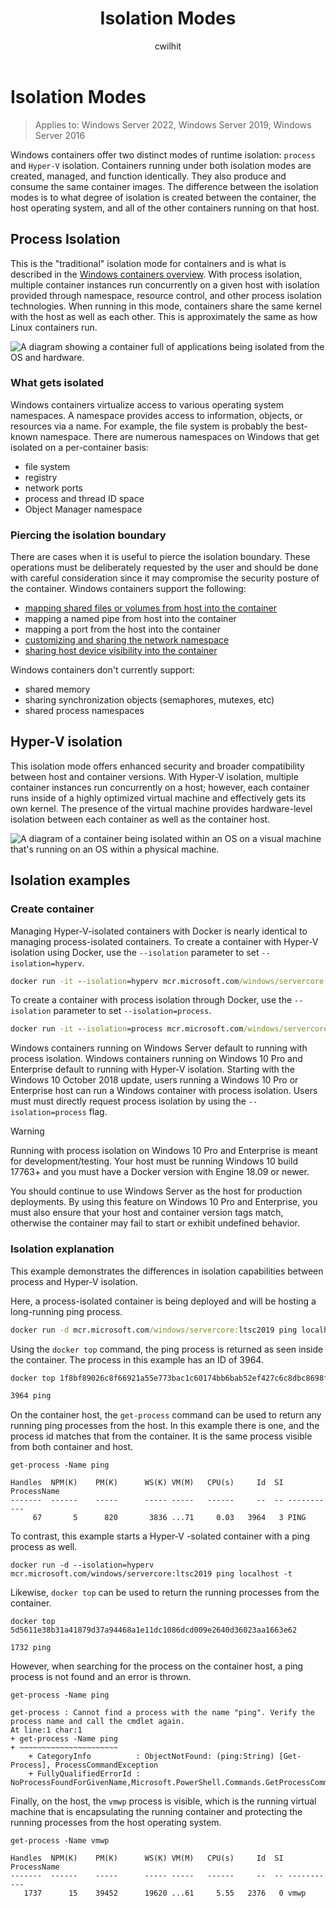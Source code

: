 ﻿---
title: Isolation Modes
description: Explanation of how Hyper-V isolation differ from process isolated containers.
keywords: docker, containers
author: cwilhit
ms.author: lizross
ms.date: 06/01/2021
ms.topic: conceptual
ms.assetid: 42154683-163b-47a1-add4-c7e7317f1c04
---

# Isolation Modes

> Applies to: Windows Server 2022, Windows Server 2019, Windows Server 2016

Windows containers offer two distinct modes of runtime isolation: `process` and `Hyper-V` isolation. Containers running under both isolation modes are created, managed, and function identically. They also produce and consume the same container images. The difference between the isolation modes is to what degree of isolation is created between the container, the host operating system, and all of the other containers running on that host.

## Process Isolation

This is the "traditional" isolation mode for containers and is what is described in the [Windows containers overview](../about/index.md). With process isolation, multiple container instances run concurrently on a given host with isolation provided through namespace, resource control, and other process isolation technologies. When running in this mode, containers share the same kernel with the host as well as each other.  This is approximately the same as how Linux containers run.

![A diagram showing a container full of applications being isolated from the OS and hardware.](media/container-arch-process.png)

### What gets isolated

Windows containers virtualize access to various operating system namespaces. A namespace provides access to information, objects, or resources via a name. For example, the file system is probably the best-known namespace. There are numerous namespaces on Windows that get isolated on a per-container basis:

- file system
- registry
- network ports
- process and thread ID space
- Object Manager namespace

### Piercing the isolation boundary

There are cases when it is useful to pierce the isolation boundary. These operations must be deliberately requested by the user and should be done with careful consideration since it may compromise the security posture of the container. Windows containers support the following:

- [mapping shared files or volumes from host into the container](./persistent-storage.md)
- mapping a named pipe from host into the container
- mapping a port from the host into the container
- [customizing and sharing the network namespace](../container-networking/network-isolation-security.md#kubernetes-pods)
- [sharing host device visibility into the container](../deploy-containers/hardware-devices-in-containers.md)

Windows containers don't currently support:

- shared memory
- sharing synchronization objects (semaphores, mutexes, etc)
- shared process namespaces

## Hyper-V isolation

This isolation mode offers enhanced security and broader compatibility between host and container versions. With Hyper-V isolation, multiple container instances run concurrently on a host; however, each container runs inside of a highly optimized virtual machine and effectively gets its own kernel. The presence of the virtual machine provides hardware-level isolation between each container as well as the container host.

![A diagram of a container being isolated within an OS on a visual machine that's running on an OS within a physical machine.](media/container-arch-hyperv.png)

## Isolation examples

### Create container

Managing Hyper-V-isolated containers with Docker is nearly identical to managing process-isolated containers. To create a container with Hyper-V isolation using Docker, use the `--isolation` parameter to set `--isolation=hyperv`.

```cmd
docker run -it --isolation=hyperv mcr.microsoft.com/windows/servercore:ltsc2019 cmd
```

To create a container with process isolation through Docker, use the `--isolation` parameter to set `--isolation=process`.

```cmd
docker run -it --isolation=process mcr.microsoft.com/windows/servercore:ltsc2019 cmd
```

Windows containers running on Windows Server default to running with process isolation. Windows containers running on Windows 10 Pro and Enterprise default to running with Hyper-V isolation. Starting with the Windows 10 October 2018 update, users running a Windows 10 Pro or Enterprise host can run a Windows container with process isolation. Users must must directly request process isolation by using the `--isolation=process` flag.

> [!WARNING]
> Running with process isolation on Windows 10 Pro and Enterprise is meant for development/testing. Your host must be running Windows 10 build 17763+ and you must have a Docker version with Engine 18.09 or newer.
>
> You should continue to use Windows Server as the host for production deployments. By using this feature on Windows 10 Pro and Enterprise, you must also ensure that your host and container version tags match, otherwise the container may fail to start or exhibit undefined behavior.

### Isolation explanation

This example demonstrates the differences in isolation capabilities between process and Hyper-V isolation.

Here, a process-isolated container is being deployed and will be hosting a long-running ping process.

``` cmd
docker run -d mcr.microsoft.com/windows/servercore:ltsc2019 ping localhost -t
```

Using the `docker top` command, the ping process is returned as seen inside the container. The process in this example has an ID of 3964.

``` cmd
docker top 1f8bf89026c8f66921a55e773bac1c60174bb6bab52ef427c6c8dbc8698f9d7a

3964 ping
```

On the container host, the `get-process` command can be used to return any running ping processes from the host. In this example there is one, and the process id matches that from the container. It is the same process visible from both container and host.

```
get-process -Name ping

Handles  NPM(K)    PM(K)      WS(K) VM(M)   CPU(s)     Id  SI ProcessName
-------  ------    -----      ----- -----   ------     --  -- -----------
     67       5      820       3836 ...71     0.03   3964   3 PING
```

To contrast, this example starts a Hyper-V -solated container with a ping process as well.

```
docker run -d --isolation=hyperv mcr.microsoft.com/windows/servercore:ltsc2019 ping localhost -t
```

Likewise, `docker top` can be used to return the running processes from the container.

```
docker top 5d5611e38b31a41879d37a94468a1e11dc1086dcd009e2640d36023aa1663e62

1732 ping
```

However, when searching for the process on the container host, a ping process is not found and an error is thrown.

```
get-process -Name ping

get-process : Cannot find a process with the name "ping". Verify the process name and call the cmdlet again.
At line:1 char:1
+ get-process -Name ping
+ ~~~~~~~~~~~~~~~~~~~~~~
    + CategoryInfo          : ObjectNotFound: (ping:String) [Get-Process], ProcessCommandException
    + FullyQualifiedErrorId : NoProcessFoundForGivenName,Microsoft.PowerShell.Commands.GetProcessCommand
```

Finally, on the host, the `vmwp` process is visible, which is the running virtual machine that is encapsulating the running container and protecting the running processes from the host operating system.

```
get-process -Name vmwp

Handles  NPM(K)    PM(K)      WS(K) VM(M)   CPU(s)     Id  SI ProcessName
-------  ------    -----      ----- -----   ------     --  -- -----------
   1737      15    39452      19620 ...61     5.55   2376   0 vmwp
```
